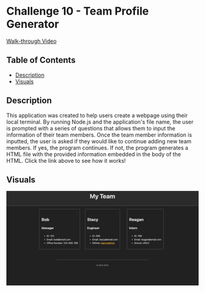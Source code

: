 # Challenge 10 - Team Profile Generator

[Walk-through Video](https://drive.google.com/file/d/1vco1YqLgwL5qOcNDNiY9BHOp8-uLmo35/view?usp=sharing)

## Table of Contents
- [Description](#Description)
- [Visuals](#Visuals)

## Description

This application was created to help users create a webpage using their local terminal. By running Node.js and the application's file name, the user is prompted with a series of questions that allows them to input the information of their team members. Once the team member information is inputted, the user is asked if they would like to continue adding new team members. If yes, the program continues. If not, the program generates a HTML file with the provided information embedded in the body of the HTML. Click the link above to see how it works!

## Visuals
![Screenshot of generated HTML file](./assets/images/screenshot.png)